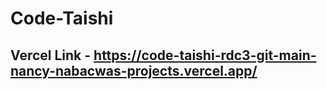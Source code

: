 # Code-Taishi

## Vercel Link - https://code-taishi-rdc3-git-main-nancy-nabacwas-projects.vercel.app/

